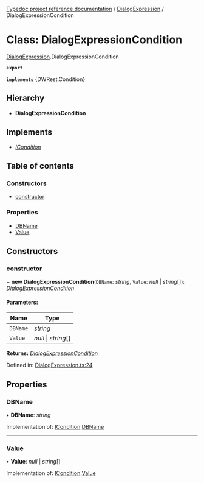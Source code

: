 [Typedoc project reference documentation](../README.md) / [DialogExpression](../modules/dialogexpression.md) / DialogExpressionCondition

# Class: DialogExpressionCondition

[DialogExpression](../modules/dialogexpression.md).DialogExpressionCondition

**`export`** 

**`implements`** {DWRest.Condition}

## Hierarchy

* **DialogExpressionCondition**

## Implements

* [*ICondition*](../interfaces/types_dw_rest.dwrest.icondition.md)

## Table of contents

### Constructors

- [constructor](dialogexpression.dialogexpressioncondition.md#constructor)

### Properties

- [DBName](dialogexpression.dialogexpressioncondition.md#dbname)
- [Value](dialogexpression.dialogexpressioncondition.md#value)

## Constructors

### constructor

\+ **new DialogExpressionCondition**(`DBName`: *string*, `Value`: *null* \| *string*[]): [*DialogExpressionCondition*](dialogexpression.dialogexpressioncondition.md)

#### Parameters:

Name | Type |
------ | ------ |
`DBName` | *string* |
`Value` | *null* \| *string*[] |

**Returns:** [*DialogExpressionCondition*](dialogexpression.dialogexpressioncondition.md)

Defined in: [DialogExpression.ts:24](https://github.com/DocuWare/REST-Sample-TS/blob/6171aa8/src/DialogExpression.ts#L24)

## Properties

### DBName

• **DBName**: *string*

Implementation of: [ICondition](../interfaces/types_dw_rest.dwrest.icondition.md).[DBName](../interfaces/types_dw_rest.dwrest.icondition.md#dbname)

___

### Value

• **Value**: *null* \| *string*[]

Implementation of: [ICondition](../interfaces/types_dw_rest.dwrest.icondition.md).[Value](../interfaces/types_dw_rest.dwrest.icondition.md#value)
